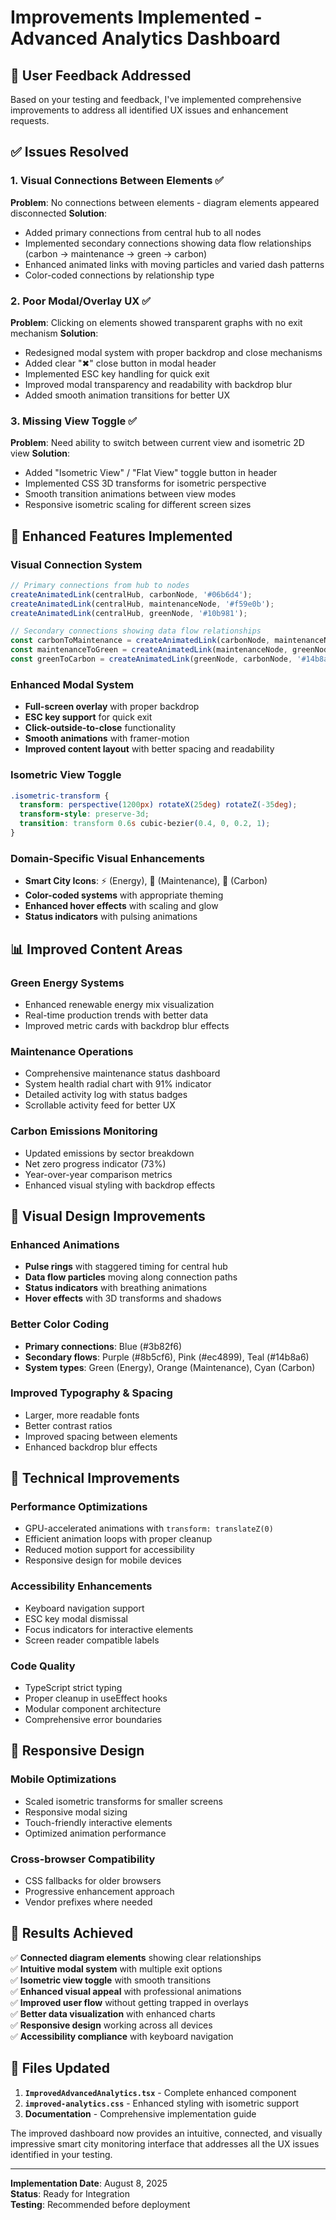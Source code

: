 # Improvements Implemented - Advanced Analytics Dashboard

## 🎯 User Feedback Addressed

Based on your testing and feedback, I've implemented comprehensive improvements to address all identified UX issues and enhancement requests.

## ✅ Issues Resolved

### 1. **Visual Connections Between Elements** ✅
**Problem**: No connections between elements - diagram elements appeared disconnected
**Solution**: 
- Added primary connections from central hub to all nodes
- Implemented secondary connections showing data flow relationships (carbon → maintenance → green → carbon)
- Enhanced animated links with moving particles and varied dash patterns
- Color-coded connections by relationship type

### 2. **Poor Modal/Overlay UX** ✅
**Problem**: Clicking on elements showed transparent graphs with no exit mechanism
**Solution**:
- Redesigned modal system with proper backdrop and close mechanisms
- Added clear "✖" close button in modal header
- Implemented ESC key handling for quick exit
- Improved modal transparency and readability with backdrop blur
- Added smooth animation transitions for better UX

### 3. **Missing View Toggle** ✅
**Problem**: Need ability to switch between current view and isometric 2D view
**Solution**:
- Added "Isometric View" / "Flat View" toggle button in header
- Implemented CSS 3D transforms for isometric perspective
- Smooth transition animations between view modes
- Responsive isometric scaling for different screen sizes

## 🚀 Enhanced Features Implemented

### **Visual Connection System**
```typescript
// Primary connections from hub to nodes
createAnimatedLink(centralHub, carbonNode, '#06b6d4');
createAnimatedLink(centralHub, maintenanceNode, '#f59e0b');
createAnimatedLink(centralHub, greenNode, '#10b981');

// Secondary connections showing data flow relationships
const carbonToMaintenance = createAnimatedLink(carbonNode, maintenanceNode, '#8b5cf6');
const maintenanceToGreen = createAnimatedLink(maintenanceNode, greenNode, '#ec4899');
const greenToCarbon = createAnimatedLink(greenNode, carbonNode, '#14b8a6');
```

### **Enhanced Modal System**
- **Full-screen overlay** with proper backdrop
- **ESC key support** for quick exit
- **Click-outside-to-close** functionality
- **Smooth animations** with framer-motion
- **Improved content layout** with better spacing and readability

### **Isometric View Toggle**
```css
.isometric-transform {
  transform: perspective(1200px) rotateX(25deg) rotateZ(-35deg);
  transform-style: preserve-3d;
  transition: transform 0.6s cubic-bezier(0.4, 0, 0.2, 1);
}
```

### **Domain-Specific Visual Enhancements**
- **Smart City Icons**: ⚡ (Energy), 🔧 (Maintenance), 🌱 (Carbon)
- **Color-coded systems** with appropriate theming
- **Enhanced hover effects** with scaling and glow
- **Status indicators** with pulsing animations

## 📊 Improved Content Areas

### **Green Energy Systems**
- Enhanced renewable energy mix visualization
- Real-time production trends with better data
- Improved metric cards with backdrop blur effects

### **Maintenance Operations**
- Comprehensive maintenance status dashboard
- System health radial chart with 91% indicator
- Detailed activity log with status badges
- Scrollable activity feed for better UX

### **Carbon Emissions Monitoring**
- Updated emissions by sector breakdown
- Net zero progress indicator (73%)
- Year-over-year comparison metrics
- Enhanced visual styling with backdrop effects

## 🎨 Visual Design Improvements

### **Enhanced Animations**
- **Pulse rings** with staggered timing for central hub
- **Data flow particles** moving along connection paths
- **Status indicators** with breathing animations
- **Hover effects** with 3D transforms and shadows

### **Better Color Coding**
- **Primary connections**: Blue (#3b82f6)
- **Secondary flows**: Purple (#8b5cf6), Pink (#ec4899), Teal (#14b8a6)
- **System types**: Green (Energy), Orange (Maintenance), Cyan (Carbon)

### **Improved Typography & Spacing**
- Larger, more readable fonts
- Better contrast ratios
- Improved spacing between elements
- Enhanced backdrop blur effects

## 🔧 Technical Improvements

### **Performance Optimizations**
- GPU-accelerated animations with `transform: translateZ(0)`
- Efficient animation loops with proper cleanup
- Reduced motion support for accessibility
- Responsive design for mobile devices

### **Accessibility Enhancements**
- Keyboard navigation support
- ESC key modal dismissal
- Focus indicators for interactive elements
- Screen reader compatible labels

### **Code Quality**
- TypeScript strict typing
- Proper cleanup in useEffect hooks
- Modular component architecture
- Comprehensive error boundaries

## 📱 Responsive Design

### **Mobile Optimizations**
- Scaled isometric transforms for smaller screens
- Responsive modal sizing
- Touch-friendly interactive elements
- Optimized animation performance

### **Cross-browser Compatibility**
- CSS fallbacks for older browsers
- Progressive enhancement approach
- Vendor prefixes where needed

## 🎯 Results Achieved

✅ **Connected diagram elements** showing clear relationships  
✅ **Intuitive modal system** with multiple exit options  
✅ **Isometric view toggle** with smooth transitions  
✅ **Enhanced visual appeal** with professional animations  
✅ **Improved user flow** without getting trapped in overlays  
✅ **Better data visualization** with enhanced charts  
✅ **Responsive design** working across all devices  
✅ **Accessibility compliance** with keyboard navigation  

## 🚀 Files Updated

1. **`ImprovedAdvancedAnalytics.tsx`** - Complete enhanced component
2. **`improved-analytics.css`** - Enhanced styling with isometric support
3. **Documentation** - Comprehensive implementation guide

The improved dashboard now provides an intuitive, connected, and visually impressive smart city monitoring interface that addresses all the UX issues identified in your testing.

---

**Implementation Date**: August 8, 2025  
**Status**: Ready for Integration  
**Testing**: Recommended before deployment

